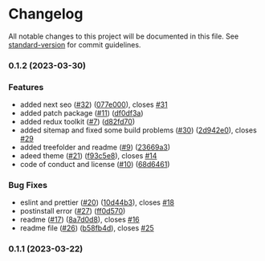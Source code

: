 <!-- @format -->

# Changelog

All notable changes to this project will be documented in this file. See [standard-version](https://github.com/conventional-changelog/standard-version) for commit guidelines.

### 0.1.2 (2023-03-30)

### Features

- added next seo ([#32](https://github.com/bitRocket-dev/nextJS-app-boilerplate/issues/32)) ([077e000](https://github.com/bitRocket-dev/nextJS-app-boilerplate/commit/077e0008cdc2afe02796fe711f2e851f79a460bd)), closes [#31](https://github.com/bitRocket-dev/nextJS-app-boilerplate/issues/31)
- added patch package ([#11](https://github.com/bitRocket-dev/nextJS-app-boilerplate/issues/11)) ([df0df3a](https://github.com/bitRocket-dev/nextJS-app-boilerplate/commit/df0df3a611bf404682f554031d7f3994860c5c4f))
- added redux toolkit ([#7](https://github.com/bitRocket-dev/nextJS-app-boilerplate/issues/7)) ([d82fd70](https://github.com/bitRocket-dev/nextJS-app-boilerplate/commit/d82fd705f6f1a9ad9e9871a3a24df5163cd8a721))
- added sitemap and fixed some build problems ([#30](https://github.com/bitRocket-dev/nextJS-app-boilerplate/issues/30)) ([2d942e0](https://github.com/bitRocket-dev/nextJS-app-boilerplate/commit/2d942e08b3e7df2da71fa3c16ca36fad7176119c)), closes [#29](https://github.com/bitRocket-dev/nextJS-app-boilerplate/issues/29)
- added treefolder and readme ([#9](https://github.com/bitRocket-dev/nextJS-app-boilerplate/issues/9)) ([23669a3](https://github.com/bitRocket-dev/nextJS-app-boilerplate/commit/23669a31b9c5f791ecdda3d28d631969f5150abb))
- adeed theme ([#21](https://github.com/bitRocket-dev/nextJS-app-boilerplate/issues/21)) ([f93c5e8](https://github.com/bitRocket-dev/nextJS-app-boilerplate/commit/f93c5e88c30c08c359bffa91d53c86797a5ec2da)), closes [#14](https://github.com/bitRocket-dev/nextJS-app-boilerplate/issues/14)
- code of conduct and license ([#10](https://github.com/bitRocket-dev/nextJS-app-boilerplate/issues/10)) ([68d6461](https://github.com/bitRocket-dev/nextJS-app-boilerplate/commit/68d6461d696d330669e92475c41451550b8b1bfe))

### Bug Fixes

- eslint and prettier ([#20](https://github.com/bitRocket-dev/nextJS-app-boilerplate/issues/20)) ([10d44b3](https://github.com/bitRocket-dev/nextJS-app-boilerplate/commit/10d44b391b166cc2c4b8f2a37a1d7c743f51df4b)), closes [#18](https://github.com/bitRocket-dev/nextJS-app-boilerplate/issues/18)
- postinstall error ([#27](https://github.com/bitRocket-dev/nextJS-app-boilerplate/issues/27)) ([ff0d570](https://github.com/bitRocket-dev/nextJS-app-boilerplate/commit/ff0d570d406359572ff7e0964d97cdcf3cf7fb1a))
- readme ([#17](https://github.com/bitRocket-dev/nextJS-app-boilerplate/issues/17)) ([8a7d0d8](https://github.com/bitRocket-dev/nextJS-app-boilerplate/commit/8a7d0d8b9404800ce00b767acdd0db5960ccc601)), closes [#16](https://github.com/bitRocket-dev/nextJS-app-boilerplate/issues/16)
- readme file ([#26](https://github.com/bitRocket-dev/nextJS-app-boilerplate/issues/26)) ([b58fb4d](https://github.com/bitRocket-dev/nextJS-app-boilerplate/commit/b58fb4d30c44576540a3a375e849a22eb66bc0ab)), closes [#25](https://github.com/bitRocket-dev/nextJS-app-boilerplate/issues/25)

### 0.1.1 (2023-03-22)
